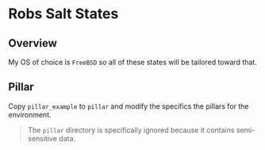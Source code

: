 # Robs Salt States
## Overview
My OS of choice is `FreeBSD` so all of these states will be tailored toward that.

## Pillar
Copy `pillar_example` to `pillar` and modify the specifics the pillars for the environment.
> The `pillar` directory is specifically ignored because it contains semi-sensitive data.
